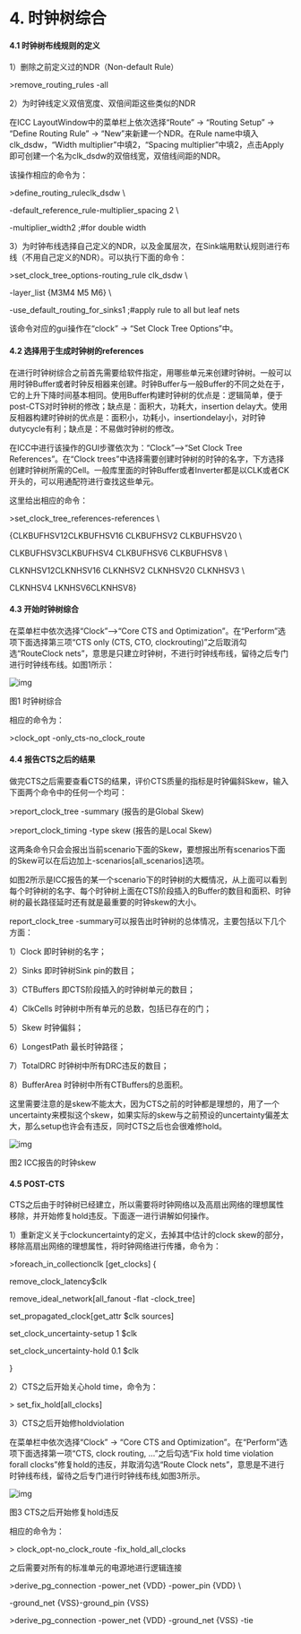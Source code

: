 # 4. 时钟树综合

####  4.1 时钟树布线规则的定义

1）删除之前定义过的NDR（Non-default Rule）

\>remove_routing_rules -all

2）为时钟线定义双倍宽度、双倍间距这些类似的NDR

在ICC LayoutWindow中的菜单栏上依次选择“Route” → “Routing Setup” → “Define Routing Rule” → “New”来新建一个NDR。在Rule name中填入clk_dsdw，“Width multiplier”中填2，“Spacing multiplier”中填2，点击Apply即可创建一个名为clk_dsdw的双倍线宽，双倍线间距的NDR。

该操作相应的命令为：

\>define_routing_ruleclk_dsdw \

-default_reference_rule-multiplier_spacing 2 \

-multiplier_width2 ;#for double width

3）为时钟布线选择自己定义的NDR，以及金属层次，在Sink端用默认规则进行布线（不用自己定义的NDR）。可以执行下面的命令：

\>set_clock_tree_options-routing_rule clk_dsdw \

-layer_list {M3M4 M5 M6} \

-use_default_routing_for_sinks1 ;#apply rule to all but leaf nets

该命令对应的gui操作在“clock” → “Set Clock Tree Options”中。



#### 4.2 选择用于生成时钟树的references

在进行时钟树综合之前首先需要给软件指定，用哪些单元来创建时钟树。一般可以用时钟Buffer或者时钟反相器来创建。时钟Buffer与一般Buffer的不同之处在于，它的上升下降时间基本相同。使用Buffer构建时钟树的优点是：逻辑简单，便于post-CTS对时钟树的修改；缺点是：面积大，功耗大，insertion delay大。使用反相器构建时钟树的优点是：面积小，功耗小，insertiondelay小，对时钟dutycycle有利；缺点是：不易做时钟树的修改。

在ICC中进行该操作的GUI步骤依次为：“Clock”⟶“Set Clock Tree References”。在“Clock trees”中选择需要创建时钟树的时钟的名字，下方选择创建时钟树所需的Cell。一般库里面的时钟Buffer或者Inverter都是以CLK或者CK开头的，可以用通配符进行查找这些单元。

这里给出相应的命令：

\>set_clock_tree_references-references \

{CLKBUFHSV12CLKBUFHSV16 CLKBUFHSV2 CLKBUFHSV20 \

CLKBUFHSV3CLKBUFHSV4 CLKBUFHSV6 CLKBUFHSV8 \

CLKNHSV12CLKNHSV16 CLKNHSV2 CLKNHSV20 CLKNHSV3 \

CLKNHSV4 LKNHSV6CLKNHSV8}

####  

#### 4.3 开始时钟树综合

在菜单栏中依次选择“Clock”⟶“Core CTS and Optimization”。在“Perform”选项下面选择第三项“CTS only (CTS, CTO, clockrouting)”之后取消勾选“RouteClock nets”，意思是只建立时钟树，不进行时钟线布线，留待之后专门进行时钟线布线。如图1所示：

![img](https://mmbiz.qpic.cn/mmbiz_png/jfiabYavVPtnS5XlAPaGU55LtVFC1WWtjZ9xcSurWwiaNtccuIMicPZtGgYxdvWbicsLtcQSysvsAIiby2t6h2Pq74w/640?wx_fmt=png&tp=webp&wxfrom=5&wx_lazy=1&wx_co=1)

图1 时钟树综合

相应的命令为：

\>clock_opt -only_cts-no_clock_route



#### 4.4 报告CTS之后的结果

做完CTS之后需要查看CTS的结果，评价CTS质量的指标是时钟偏斜Skew，输入下面两个命令中的任何一个均可：

\>report_clock_tree -summary (报告的是Global Skew)

\>report_clock_timing -type skew (报告的是Local Skew)

这两条命令只会会报出当前scenario下面的Skew，要想报出所有scenarios下面的Skew可以在后边加上-scenarios[all_scenarios]选项。

如图2所示是ICC报告的某一个scenario下的时钟树的大概情况，从上面可以看到每个时钟树的名字、每个时钟树上面在CTS阶段插入的Buffer的数目和面积、时钟树的最长路径延时还有就是最重要的时钟skew的大小。

report_clock_tree -summary可以报告出时钟树的总体情况，主要包括以下几个方面：

1）Clock 即时钟树的名字；

2）Sinks 即时钟树Sink pin的数目；

3）CTBuffers 即CTS阶段插入的时钟树单元的数目；

4）ClkCells 时钟树中所有单元的总数，包括已存在的门；

5）Skew  时钟偏斜；

6）LongestPath 最长时钟路径；

7）TotalDRC 时钟树中所有DRC违反的数目；

8）BufferArea 时钟树中所有CTBuffers的总面积。

这里需要注意的是skew不能太大，因为CTS之前的时钟都是理想的，用了一个uncertainty来模拟这个skew，如果实际的skew与之前预设的uncertainty偏差太大，那么setup也许会有违反，同时CTS之后也会很难修hold。

![img](https://mmbiz.qpic.cn/mmbiz_png/jfiabYavVPtnS5XlAPaGU55LtVFC1WWtj2lxAMBOkqXTGQZD2sjiaPvQH8Cyib1SuSLXsQJiboIsCiaUz7KicticE5YlQ/640?wx_fmt=png&tp=webp&wxfrom=5&wx_lazy=1&wx_co=1)

图2 ICC报告的时钟skew

####  

#### 4.5 POST-CTS

CTS之后由于时钟树已经建立，所以需要将时钟网络以及高扇出网络的理想属性移除，并开始修复hold违反。下面逐一进行讲解如何操作。

1）重新定义关于clockuncertainty的定义，去掉其中估计的clock skew的部分，移除高扇出网络的理想属性，将时钟网络进行传播，命令为：

\>foreach_in_collectionclk [get_clocks] {

remove_clock_latency$clk

remove_ideal_network[all_fanout -flat -clock_tree]

set_propagated_clock[get_attr $clk sources]

set_clock_uncertainty-setup 1 $clk

set_clock_uncertainty-hold 0.1 $clk

}

2）CTS之后开始关心hold time，命令为：

\> set_fix_hold[all_clocks]

3）CTS之后开始修holdviolation

在菜单栏中依次选择“Clock” → “Core CTS and Optimization”。在“Perform”选项下面选择第一项“CTS, clock routing, …”之后勾选“Fix hold time violation forall clocks”修复hold的违反，并取消勾选“Route Clock nets”，意思是不进行时钟线布线，留待之后专门进行时钟线布线,如图3所示。



![img](https://mmbiz.qpic.cn/mmbiz_png/jfiabYavVPtnS5XlAPaGU55LtVFC1WWtjLrtU4rEGeJGfc27P7TgLIqckPEplON42micwjEwktgo04YibRdI7ruTg/640?wx_fmt=png&tp=webp&wxfrom=5&wx_lazy=1&wx_co=1)

图3 CTS之后开始修复hold违反

相应的命令为：

\> clock_opt-no_clock_route -fix_hold_all_clocks

之后需要对所有的标准单元的电源地进行逻辑连接

\>derive_pg_connection -power_net {VDD} -power_pin {VDD} \

-ground_net {VSS}-ground_pin {VSS}

\>derive_pg_connection -power_net {VDD} -ground_net {VSS} -tie